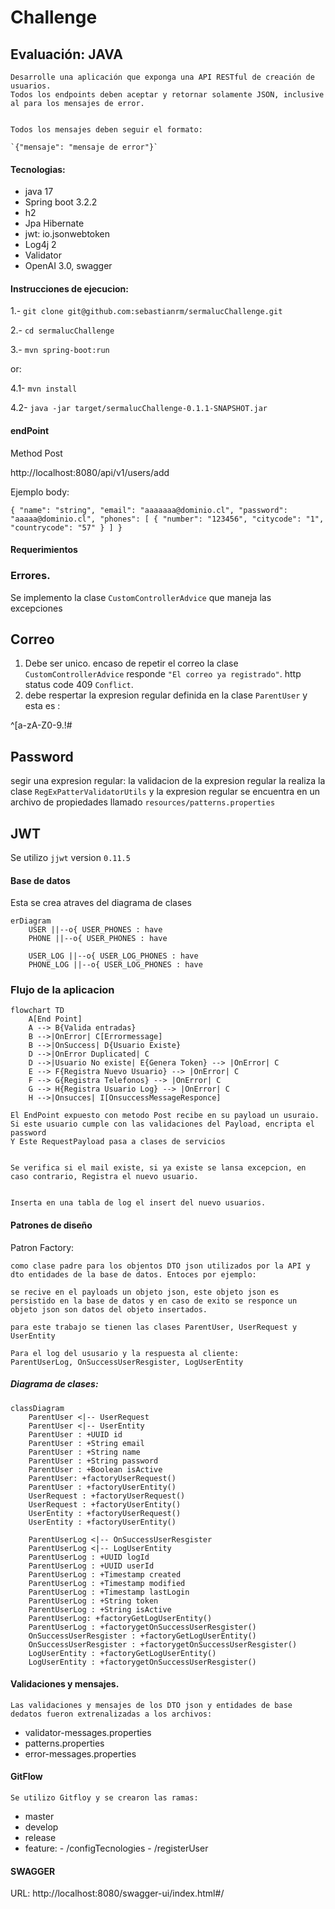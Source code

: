 # Challenge
## Evaluación: JAVA


    Desarrolle una aplicación que exponga una API RESTful de creación de usuarios.
    Todos los endpoints deben aceptar y retornar solamente JSON, inclusive al para los mensajes de error.


    Todos los mensajes deben seguir el formato:

	`{"mensaje": "mensaje de error"}`
	
#### Tecnologias:

- java 17
- Spring boot 3.2.2
- h2
- Jpa Hibernate
- jwt: io.jsonwebtoken
- Log4j 2
- Validator
- OpenAI 3.0, swagger

#### Instrucciones de ejecucion:

1.- `git clone git@github.com:sebastianrm/sermalucChallenge.git`

2.- `cd sermalucChallenge`

3.- `mvn spring-boot:run` 

or:

4.1- `mvn install`

4.2- `java -jar target/sermalucChallenge-0.1.1-SNAPSHOT.jar`


#### endPoint

Method Post


http://localhost:8080/api/v1/users/add

Ejemplo body:


`
{
  "name": "string",
  "email": "aaaaaaa@dominio.cl",
  "password": "aaaaa@dominio.cl",
  "phones": [
    {
      "number": "123456",
      "citycode": "1",
      "countrycode": "57"
    }
  ]
}
`
#### Requerimientos

### Errores.

Se implemento la clase `CustomControllerAdvice` que maneja las excepciones

## Correo

  1. Debe ser unico.
  encaso de repetir el correo la clase `CustomControllerAdvice` responde `"El correo ya registrado"`. http status code 409 `Conflict`.
  2.  debe respertar la expresion regular definida en la clase `ParentUser` y esta es :  
   
  ^[a-zA-Z0-9.!#$%&'*+/=?^_`{|}~-]+@dominio.com*$
  
  
## Password

segir una expresion regular:
  	la validacion de la expresion regular la realiza la clase `RegExPatterValidatorUtils` y la expresion regular se encuentra en un archivo de propiedades llamado `resources/patterns.properties`


## JWT

Se utilizo `jjwt` version `0.11.5`


#### Base de datos

Esta se crea atraves del diagrama de clases
```mermaid
erDiagram
    USER ||--o{ USER_PHONES : have
    PHONE ||--o{ USER_PHONES : have

    USER_LOG ||--o{ USER_LOG_PHONES : have
    PHONE_LOG ||--o{ USER_LOG_PHONES : have
```

### Flujo de la aplicacion
```mermaid
flowchart TD
    A[End Point] 
    A --> B{Valida entradas}
    B -->|OnError| C[Errormessage]
    B -->|OnSuccess| D{Usuario Existe}
    D -->|OnError Duplicated| C
    D -->|Usuario No existe| E{Genera Token} --> |OnError| C
    E --> F{Registra Nuevo Usuario} --> |OnError| C
    F --> G{Registra Telefonos} --> |OnError| C
    G --> H{Registra Usuario Log} --> |OnError| C
    H -->|Onsucces| I[OnsuccessMessageResponce]
```

    El EndPoint expuesto con metodo Post recibe en su payload un usuraio. Si este usuario cumple con las validaciones del Payload, encripta el password
    Y Este RequestPayload pasa a clases de servicios


    Se verifica si el mail existe, si ya existe se lansa excepcion, en caso contrario, Registra el nuevo usuario.
 
  
    Inserta en una tabla de log el insert del nuevo usuarios.

#### Patrones de diseño

Patron Factory:

    como clase padre para los objentos DTO json utilizados por la API y dto entidades de la base de datos. Entoces por ejemplo:

    se recive en el payloads un objeto json, este objeto json es persistido en la base de datos y en caso de exito se responce un objeto json son datos del objeto insertados.

    para este trabajo se tienen las clases ParentUser, UserRequest y UserEntity

    Para el log del ususario y la respuesta al cliente:
    ParentUserLog, OnSuccessUserResgister, LogUserEntity

##### Diagrama de clases:

```mermaid
classDiagram
    ParentUser <|-- UserRequest
    ParentUser <|-- UserEntity
    ParentUser : +UUID id
    ParentUser : +String email
    ParentUser : +String name
    ParentUser : +String password
    ParentUser : +Boolean isActive
    ParentUser: +factoryUserRequest()
    ParentUser : +factoryUserEntity()
    UserRequest : +factoryUserRequest()
    UserRequest : +factoryUserEntity()
    UserEntity : +factoryUserRequest()
    UserEntity : +factoryUserEntity()

    ParentUserLog <|-- OnSuccessUserResgister
    ParentUserLog <|-- LogUserEntity
    ParentUserLog : +UUID logId
    ParentUserLog : +UUID userId
    ParentUserLog : +Timestamp created
    ParentUserLog : +Timestamp modified
    ParentUserLog : +Timestamp lastLogin
    ParentUserLog : +String token
    ParentUserLog : +String isActive 
    ParentUserLog: +factoryGetLogUserEntity()
    ParentUserLog : +factorygetOnSuccessUserResgister()
    OnSuccessUserResgister : +factoryGetLogUserEntity()
    OnSuccessUserResgister : +factorygetOnSuccessUserResgister()
    LogUserEntity : +factoryGetLogUserEntity()
    LogUserEntity : +factorygetOnSuccessUserResgister()
```

#### Validaciones y mensajes.

    Las validaciones y mensajes de los DTO json y entidades de base dedatos fueron extrenalizadas a los archivos:

- validator-messages.properties
- patterns.properties
- error-messages.properties


#### GitFlow

    Se utilizo Gitfloy y se crearon las ramas:

- master
- develop
- release
- feature:
		- /configTecnologies
		- /registerUser

		
#### SWAGGER

  URL:
  http://localhost:8080/swagger-ui/index.html#/
